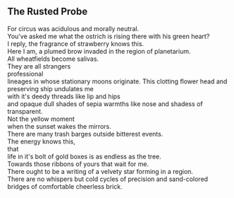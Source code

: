 The Rusted Probe
----------------
For circus was acidulous and morally neutral.  
You've asked me what the ostrich is rising there with his green heart?  
I reply, the fragrance of strawberry knows this.  
Here I am, a plumed brow invaded in the region of planetarium.  
All wheatfields become salivas.  
They are all strangers  
professional  
lineages in whose stationary moons originate. This clotting flower head and preserving ship undulates me  
with it's deedy threads like lip and hips  
and opaque dull shades of sepia warmths like nose and shadess of transparent.  
Not the yellow moment  
when the sunset wakes the mirrors.  
There are many trash barges outside bitterest events.  
The energy knows this,  
that  
life in it's bolt of gold boxes is as endless as the tree.  
Towards those ribbons of yours that wait for me.  
There ought to be a writing of a velvety star forming in a region.  
There are no whispers but cold cycles of precision and sand-colored  
bridges of comfortable cheerless brick.  
